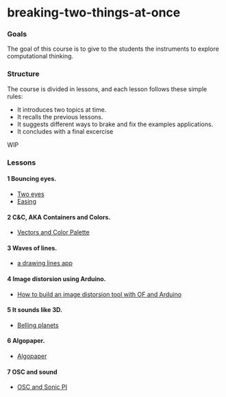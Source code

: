 # breaking-two-things-at-once

### Goals
The goal of this course is to give to the students the instruments to explore computational thinking.

### Structure
The course is divided in lessons, and each lesson follows these simple rules:

- It introduces two topics at time.
- It recalls the previous lessons.
- It suggests different ways to brake and fix the examples applications.
- It concludes with a final excercise

WIP


### Lessons

#### 1 Bouncing eyes.

- [Two eyes](https://github.com/edap/breaking-two-things-at-once/tree/master/01-two-eyes)
- [Easing](https://github.com/edap/breaking-two-things-at-once/tree/master/01-easing)

#### 2 C&C, AKA Containers and Colors.
- [Vectors and Color Palette](https://github.com/edap/breaking-two-things-at-once/tree/master/02-vectors)


#### 3 Waves of lines.
- [a drawing lines app](https://github.com/edap/breaking-two-things-at-once/tree/master/03-lines)

#### 4 Image distorsion using Arduino.
- [How to build an image distorsion tool with OF and Arduino](https://github.com/edap/breaking-two-things-at-once/tree/master/04-arduino) 

#### 5 It sounds like 3D.
- [Belling planets](https://github.com/edap/breaking-two-things-at-once/tree/master/05-planets)

#### 6 Algopaper.
- [Algopaper](https://github.com/edap/breaking-two-things-at-once/tree/master/06-algopaper)

#### 7 OSC and sound
- [OSC and Sonic PI](https://github.com/edap/breaking-two-things-at-once/tree/master/07-OSCSound)




